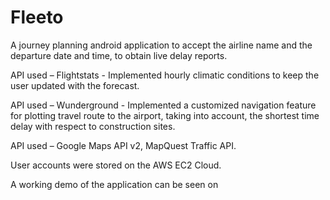 # Fleeto
A journey planning android application to accept the airline name and the departure date and time, to obtain live delay reports. 

API used – Flightstats - Implemented hourly climatic conditions to keep the user updated with the forecast. 

API used – Wunderground - Implemented a customized navigation feature for plotting travel route to the airport, taking into account, the shortest time  delay with respect to   construction sites. 

API used – Google Maps API v2, MapQuest Traffic API. 

User accounts were stored on the AWS EC2 Cloud.

A working demo of the application can be seen on 